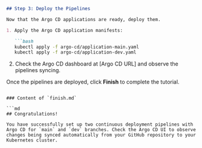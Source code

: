 
```md
## Step 3: Deploy the Pipelines

Now that the Argo CD applications are ready, deploy them.

1. Apply the Argo CD application manifests:

   ```bash
   kubectl apply -f argo-cd/application-main.yaml
   kubectl apply -f argo-cd/application-dev.yaml
   ```

2. Check the Argo CD dashboard at [Argo CD URL] and observe the pipelines syncing.

Once the pipelines are deployed, click **Finish** to complete the tutorial.
```

### Content of `finish.md`

```md
## Congratulations!

You have successfully set up two continuous deployment pipelines with Argo CD for `main` and `dev` branches. Check the Argo CD UI to observe changes being synced automatically from your GitHub repository to your Kubernetes cluster.
```